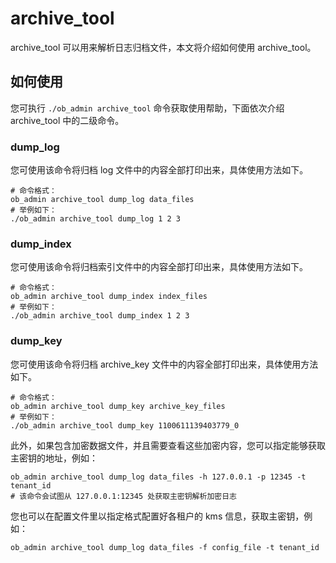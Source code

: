 # archive_tool

archive_tool 可以用来解析日志归档文件，本文将介绍如何使用 archive_tool。

## 如何使用

您可执行 `./ob_admin archive_tool` 命令获取使用帮助，下面依次介绍 archive_tool 中的二级命令。

### dump_log

您可使用该命令将归档 log 文件中的内容全部打印出来，具体使用方法如下。

```unknow
# 命令格式：
ob_admin archive_tool dump_log data_files
# 举例如下：
./ob_admin archive_tool dump_log 1 2 3
```

### dump_index

您可使用该命令将归档索引文件中的内容全部打印出来，具体使用方法如下。

```unknow
# 命令格式：
ob_admin archive_tool dump_index index_files
# 举例如下：
./ob_admin archive_tool dump_index 1 2 3
```

### dump_key

您可使用该命令将归档 archive_key 文件中的内容全部打印出来，具体使用方法如下。

```unknow
# 命令格式：
ob_admin archive_tool dump_key archive_key_files
# 举例如下：
./ob_admin archive_tool dump_key 1100611139403779_0
```

此外，如果包含加密数据文件，并且需要查看这些加密内容，您可以指定能够获取主密钥的地址，例如：

```unknow
ob_admin archive_tool dump_log data_files -h 127.0.0.1 -p 12345 -t tenant_id
# 该命令会试图从 127.0.0.1:12345 处获取主密钥解析加密日志
```

您也可以在配置文件里以指定格式配置好各租户的 kms 信息，获取主密钥，例如：

```unknow
ob_admin archive_tool dump_log data_files -f config_file -t tenant_id
```
